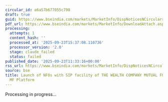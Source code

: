 ```yaml
---
circular_id: a6a57b677055c798
draft: true
guid: https://www.bseindia.com/markets/MarketInfo/DispNoticesNCirculars.aspx?Noticeid={763BF54D-BC4D-4651-BCA8-4DBA040B4C2C}&noticeno=20250923-24&dt=09/23/2025&icount=24&totcount=78&flag=0
pdf_url: https://www.bseindia.com/markets/MarketInfo/DownloadAttach.aspx?id=20250923-24&attachedId=b976e885-bfe0-4ff0-adf5-c6f81ab54c69
processing:
  attempts: 1
  content_hash: ''
  processed_at: '2025-09-23T15:37:08.110736'
  processor_version: '2.0'
  stage: claude_failed
  status: failed
published_date: '2025-09-23T11:33:16+00:00'
rss_url: https://www.bseindia.com/markets/MarketInfo/DispNoticesNCirculars.aspx?Noticeid={763BF54D-BC4D-4651-BCA8-4DBA040B4C2C}&noticeno=20250923-24&dt=09/23/2025&icount=24&totcount=78&flag=0
source: bse
title: Launch of NFOs with SIP facility of THE WEALTH COMPANY MUTUAL FUND on BSE StAR
  MF Platform
---
```


Processing in progress...